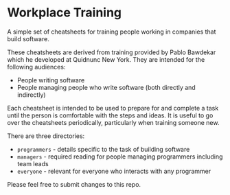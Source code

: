 # Workplace Training

A simple set of cheatsheets for training people working in companies that build software.

These cheatsheets are derived from training provided by Pablo Bawdekar which he developed at Quidnunc New York. They are intended for the following audiences:

- People writing software
- People managing people who write software (both directly and indirectly)

Each cheatsheet is intended to be used to prepare for and complete a task until the person is comfortable with the steps and ideas. It is useful to go over the cheatsheets periodically, particularly when training someone new.

There are three directories:

- `programmers` - details specific to the task of building software
- `managers` - required reading for people managing programmers including team leads
- `everyone` - relevant for everyone who interacts with any programmer

Please feel free to submit changes to this repo.
